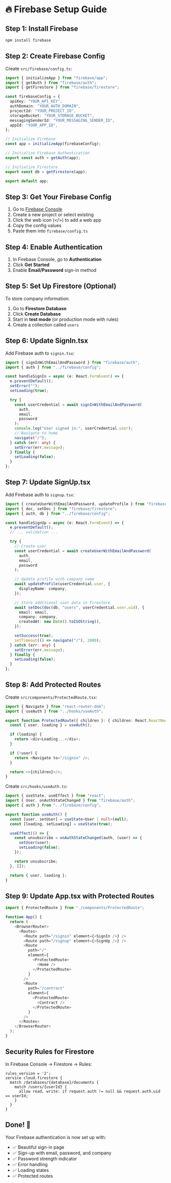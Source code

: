 # 🔥 Firebase Setup Guide

## Step 1: Install Firebase

```bash
npm install firebase
```

## Step 2: Create Firebase Config

Create `src/firebase/config.ts`:

```typescript
import { initializeApp } from "firebase/app";
import { getAuth } from "firebase/auth";
import { getFirestore } from "firebase/firestore";

const firebaseConfig = {
  apiKey: "YOUR_API_KEY",
  authDomain: "YOUR_AUTH_DOMAIN",
  projectId: "YOUR_PROJECT_ID",
  storageBucket: "YOUR_STORAGE_BUCKET",
  messagingSenderId: "YOUR_MESSAGING_SENDER_ID",
  appId: "YOUR_APP_ID",
};

// Initialize Firebase
const app = initializeApp(firebaseConfig);

// Initialize Firebase Authentication
export const auth = getAuth(app);

// Initialize Firestore
export const db = getFirestore(app);

export default app;
```

## Step 3: Get Your Firebase Config

1. Go to [Firebase Console](https://console.firebase.google.com/)
2. Create a new project or select existing
3. Click the web icon (</>) to add a web app
4. Copy the config values
5. Paste them into `firebase/config.ts`

## Step 4: Enable Authentication

1. In Firebase Console, go to **Authentication**
2. Click **Get Started**
3. Enable **Email/Password** sign-in method

## Step 5: Set Up Firestore (Optional)

To store company information:

1. Go to **Firestore Database**
2. Click **Create Database**
3. Start in **test mode** (or production mode with rules)
4. Create a collection called `users`

## Step 6: Update SignIn.tsx

Add Firebase auth to `signin.tsx`:

```typescript
import { signInWithEmailAndPassword } from "firebase/auth";
import { auth } from "../firebase/config";

const handleSignIn = async (e: React.FormEvent) => {
  e.preventDefault();
  setError("");
  setLoading(true);

  try {
    const userCredential = await signInWithEmailAndPassword(
      auth,
      email,
      password
    );
    console.log("User signed in:", userCredential.user);
    // Navigate to home
    navigate("/");
  } catch (err: any) {
    setError(err.message);
  } finally {
    setLoading(false);
  }
};
```

## Step 7: Update SignUp.tsx

Add Firebase auth to `signup.tsx`:

```typescript
import { createUserWithEmailAndPassword, updateProfile } from "firebase/auth";
import { doc, setDoc } from "firebase/firestore";
import { auth, db } from "../firebase/config";

const handleSignUp = async (e: React.FormEvent) => {
  e.preventDefault();
  // ... validation ...

  try {
    // Create user
    const userCredential = await createUserWithEmailAndPassword(
      auth,
      email,
      password
    );

    // Update profile with company name
    await updateProfile(userCredential.user, {
      displayName: company,
    });

    // Store additional user data in Firestore
    await setDoc(doc(db, "users", userCredential.user.uid), {
      email: email,
      company: company,
      createdAt: new Date().toISOString(),
    });

    setSuccess(true);
    setTimeout(() => navigate("/"), 2000);
  } catch (err: any) {
    setError(err.message);
  } finally {
    setLoading(false);
  }
};
```

## Step 8: Add Protected Routes

Create `src/components/ProtectedRoute.tsx`:

```typescript
import { Navigate } from "react-router-dom";
import { useAuth } from "../hooks/useAuth";

export function ProtectedRoute({ children }: { children: React.ReactNode }) {
  const { user, loading } = useAuth();

  if (loading) {
    return <div>Loading...</div>;
  }

  if (!user) {
    return <Navigate to="/signin" />;
  }

  return <>{children}</>;
}
```

Create `src/hooks/useAuth.ts`:

```typescript
import { useState, useEffect } from "react";
import { User, onAuthStateChanged } from "firebase/auth";
import { auth } from "../firebase/config";

export function useAuth() {
  const [user, setUser] = useState<User | null>(null);
  const [loading, setLoading] = useState(true);

  useEffect(() => {
    const unsubscribe = onAuthStateChanged(auth, (user) => {
      setUser(user);
      setLoading(false);
    });

    return unsubscribe;
  }, []);

  return { user, loading };
}
```

## Step 9: Update App.tsx with Protected Routes

```typescript
import { ProtectedRoute } from "./components/ProtectedRoute";

function App() {
  return (
    <BrowserRouter>
      <Routes>
        <Route path="/signin" element={<SignIn />} />
        <Route path="/signup" element={<SignUp />} />
        <Route
          path="/"
          element={
            <ProtectedRoute>
              <Home />
            </ProtectedRoute>
          }
        />
        <Route
          path="/contract"
          element={
            <ProtectedRoute>
              <Contract />
            </ProtectedRoute>
          }
        />
      </Routes>
    </BrowserRouter>
  );
}
```

## Security Rules for Firestore

In Firebase Console → Firestore → Rules:

```
rules_version = '2';
service cloud.firestore {
  match /databases/{database}/documents {
    match /users/{userId} {
      allow read, write: if request.auth != null && request.auth.uid == userId;
    }
  }
}
```

## Done! 🎉

Your Firebase authentication is now set up with:

- ✅ Beautiful sign-in page
- ✅ Sign-up with email, password, and company
- ✅ Password strength indicator
- ✅ Error handling
- ✅ Loading states
- ✅ Protected routes
